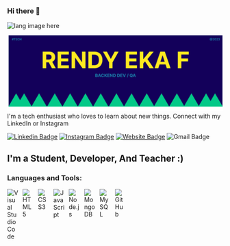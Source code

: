 ### Hi there 👋

<p align="left"><img width=15% height:40%" src="https://github.com/alansmathew/alansmathew/raw/master/lang.gif" alt="lang image here" /></p>
  
  <img src="https://github.com/RendTI3080/RendTI3080/blob/main/banner-ren.png">
  I'm a tech enthusiast who loves to learn about new things. Connect with my LinkedIn or Instagram
  
[![Linkedin Badge](https://img.shields.io/badge/-RendyEkaFebriyanto-blue?style=flat-square&logo=Linkedin&logoColor=white&link=https://www.linkedin.com/in/jayraj-roshan/)](https://www.linkedin.com/in/rendy-eka-febriyanto/)
[![Instagram Badge](https://img.shields.io/badge/-pilotkode-e4405f?style=flat-square&logo=Instagram&logoColor=white&link=https://www.instagram.com/roshanjayraj/)](https://www.instagram.com/pilotkode/)
[![Website Badge](https://img.shields.io/badge/-pilotkode.live-e34f26?style=flat-square&logo=HTML5&logoColor=white&link=https://jayraj.co.in/)](https://jayraj.co.in/)
![Gmail Badge](https://img.shields.io/badge/-rendimana1997@gmail.com-d14836?style=flat-square&logo=Gmail&logoColor=white&link=mailto:mail@jayraj.co.in)

  
  ## I'm a Student, Developer, And Teacher :)
  
  ### Languages and Tools:
  <img align="left" alt="Visual Studio Code" width="26px" src="https://cdn.jsdelivr.net/gh/devicons/devicon/icons/vscode/vscode-original.svg" style="padding-right:10px;" />
  <img align="left" alt="HTML5" width="26px" src="https://cdn.jsdelivr.net/gh/devicons/devicon/icons/html5/html5-original.svg" style="padding-right:10px;" />
  <img align="left" alt="CSS3" width="26px" src="https://cdn.jsdelivr.net/gh/devicons/devicon/icons/css3/css3-original.svg" style="padding-right:10px;" />
  <img align="left" alt="JavaScript" width="26px" src="https://cdn.jsdelivr.net/gh/devicons/devicon/icons/javascript/javascript-original.svg" style="padding-right:10px;" />
  <img align="left" alt="Node.js" width="26px" src="https://cdn.jsdelivr.net/gh/devicons/devicon/icons/nodejs/nodejs-original.svg" style="padding-right:10px;" />
  <img align="left" alt="MongoDB" width="26px" src="https://cdn.jsdelivr.net/gh/devicons/devicon/icons/mongodb/mongodb-original.svg" style="padding-right:10px;" />
  <img align="left" alt="MySQL" width="26px" src="https://cdn.jsdelivr.net/gh/devicons/devicon/icons/mysql/mysql-original.svg" style="padding-right:10px;" />
  <img align="left" alt="GitHub" width="26px" src="https://user-images.githubusercontent.com/3369400/139448065-39a229ba-4b06-434b-bc67-616e2ed80c8f.png" style="padding-right:10px;" />
  
  
<!--
**RendTI3080/RendTI3080** is a ✨ _special_ ✨ repository because its `README.md` (this file) appears on your GitHub profile.

Here are some ideas to get you started:

- 🔭 I’m currently working on ...
- 🌱 I’m currently learning ...
- 👯 I’m looking to collaborate on ...
- 🤔 I’m looking for help with ...
- 💬 Ask me about ...
- 📫 How to reach me: ...
- 😄 Pronouns: ...
- ⚡ Fun fact: ...
-->

